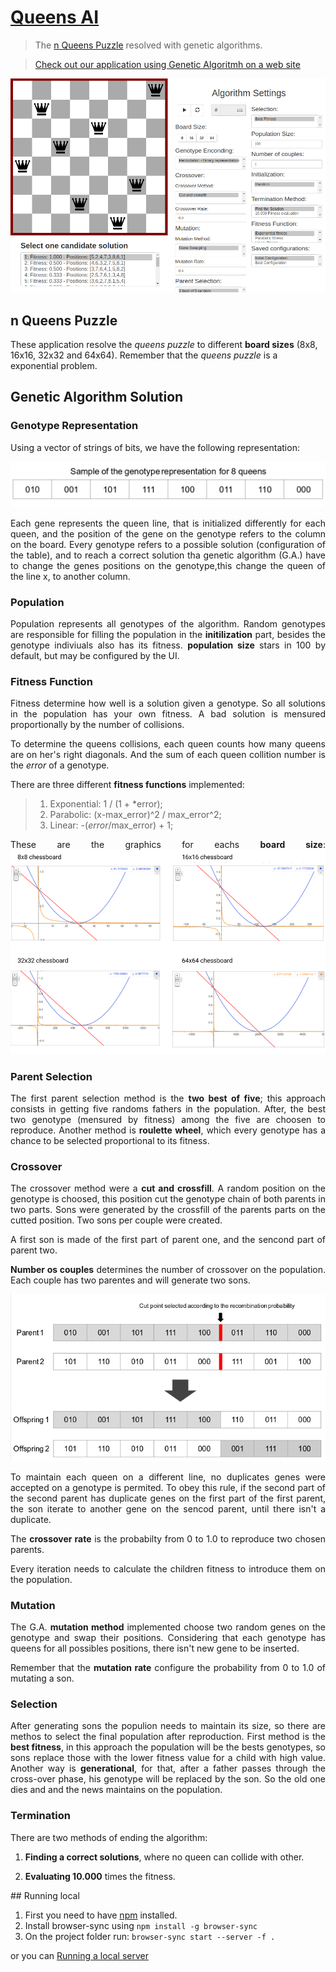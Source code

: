 # [Queens AI](https://rc-dynamics.github.io/queens_AI/)
> The [n Queens Puzzle](https://en.wikipedia.org/wiki/Eight_queens_puzzle) resolved with genetic algorithms.

> [Check out our application using Genetic Algoritmh on a web site](https://rc-dynamics.github.io/queens_AI/)


![](figs/queens.png)

## n Queens Puzzle
These application resolve the *queens puzzle* to different **board sizes** (8x8, 16x16, 32x32 and 64x64). Remember that the *queens puzzle* is a exponential problem.



## Genetic Algorithm Solution

### Genotype Representation

Using a vector of strings of bits, we have the following representation:

![](figs/genotype.png)
<div style="text-align: justify">  
Each gene represents the queen line, that is initialized differently for each queen, and the position of the gene on the genotype refers to the column on the board. 
Every genotype refers to a possible solution (configuration of the table), and to reach a correct solution tha genetic algorithm (G.A.) have to change the genes positions on the genotype,this change the queen of the line x, to another column.

###  Population
Population represents all genotypes of the algorithm. Random genotypes are responsible for filling the population in the **initilization** part, besides the genotype indiviuals also has its fitness.
**population size** stars in 100 by default, but may be configured by the UI.

###  Fitness Function
Fitness determine how well is a solution given a genotype. So all solutions in the population has your own fitness. A bad solution is mensured proportionally by the number of collisions.

To determine the queens collisions, each queen counts how many queens are on her's right diagonals. And the sum of each queen collition number is the *error* of a genotype. 

There are three different **fitness functions** implemented:
>1. Exponential:   1 / (1 + *error);
>2. Parabolic:  (x-max_error)^2 / max_error^2; 
>2. Linear:  -(*error*/max_error) + 1;

These are the graphics for eachs **board size**:
![](figs/fitness_function.png)

###  Parent Selection
The first parent selection method is the **two best of five**; this approach consists in getting five randoms fathers in the population. After, the best two genotype (mensured by fitness) among the five are choosen to reproduce. 
Another method is **roulette wheel**, which every genotype has a chance to be selected proportional to its fitness.

###  Crossover
The crossover method were a **cut and crossfill**. A random position on the genotype is choosed, this position cut the genotype chain of both parents in two parts. Sons were generated by the crossfill of the parents parts on the cutted position. Two sons per couple were created.

A first son is made of the first part of parent one, and the sencond part of parent two.

**Number os couples** determines the number of crossover on the population. Each couple has two parentes and will generate two sons.

![](figs/crossover.png)

To maintain each queen on a different line, no duplicates genes were accepted on a genotype is permited. To obey this rule, if the second part of the second parent has duplicate genes on the first part of the first parent, the son iterate to another gene on the sencod parent, until there isn't a duplicate.

The **crossover rate** is the probabilty from 0 to 1.0 to reproduce two chosen parents.

Every iteration needs to calculate the children fitness to introduce them on the population.


###  Mutation
The G.A. **mutation method** implemented choose two random genes on the genotype and swap their positions. Considering that each genotype has queens for all possibles positions, there isn't new gene to be inserted.

Remember that the **mutation rate** configure the probability from 0 to 1.0 of mutating a son.

### Selection 

After generating sons the populion needs to maintain its size, so there are methos to select the final population after reproduction. 
First method is the **best fitness**, in this approach the population will be the bests genotypes, so sons replace  those with the lower fitness value for a child with high value.
Another way is **generational**, for that, after a father passes through the cross-over phase, his genotype will be replaced by the son. So the old one dies and and the news maintains on the population.

### Termination 
There are two methods of ending the algorithm:
1. **Finding a correct solutions**, where no queen can collide with other.

2. **Evaluating 10.000** times the fitness. 

</div>
## Running local

1. First you need to have [npm](https://www.npmjs.com) installed.
2. Install browser-sync using `npm install -g browser-sync`
3. On the project folder run: `browser-sync start --server -f .`

or you can [Running a local server](https://github.com/processing/p5.js/wiki/Local-server)
